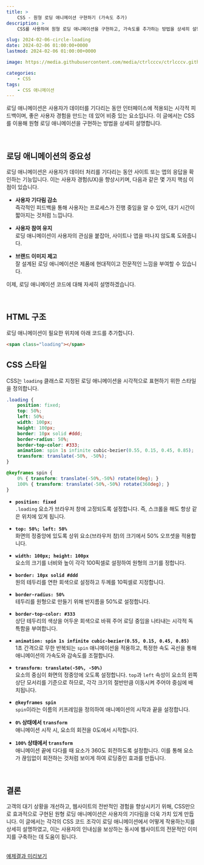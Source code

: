 ```yaml
---
title: >  
    CSS - 원형 로딩 애니메이션 구현하기 (가속도 추가)
description: >  
    CSS를 사용하여 원형 로딩 애니메이션을 구현하고, 가속도를 추가하는 방법을 상세히 설명합니다.  

slug: 2024-02-06-circle-loading
date: 2024-02-06 01:00:00+0000
lastmod: 2024-02-06 01:00:00+0000

image: https://media.githubusercontent.com/media/ctrlcccv/ctrlcccv.github.io/master/assets/img/post/2024-02-06-circle-loading.webp

categories:
    - CSS
tags:
    - CSS 애니메이션
---
```

로딩 애니메이션은 사용자가 데이터를 기다리는 동안 인터페이스에 적용되는 시각적 피드백이며, 좋은 사용자 경험을 만드는 데 있어 비중 있는 요소입니다. 이 글에서는 CSS를 이용해 원형 로딩 애니메이션을 구현하는 방법을 상세히 설명합니다.  


<div class="ads_wrap">
<ins class="adsbygoogle"
     style="display:block; text-align:center;"
     data-ad-layout="in-article"
     data-ad-format="fluid"
     data-ad-client="ca-pub-8535540836842352"
     data-ad-slot="2974559225"></ins>
<script>
     (adsbygoogle = window.adsbygoogle || []).push({});
</script>
</div>

<br>

## 로딩 애니메이션의 중요성
로딩 애니메이션은 사용자가 데이터 처리를 기다리는 동안 사이트 또는 앱의 응답을 확인하는 기능입니다. 이는 사용자 경험(UX)을 향상시키며, 다음과 같은 몇 가지 핵심 이점이 있습니다.

- **사용자 기다림 감소**  
  즉각적인 피드백을 통해 사용자는 프로세스가 진행 중임을 알 수 있어, 대기 시간이 짧아지는 것처럼 느낍니다.

- **사용자 참여 유지**  
  로딩 애니메이션이 사용자의 관심을 붙잡아, 사이트나 앱을 떠나지 않도록 도와줍니다.
- **브랜드 이미지 제고**  
  잘 설계된 로딩 애니메이션은 제품에 현대적이고 전문적인 느낌을 부여할 수 있습니다.  
   
이제, 로딩 애니메이션 코드에 대해 자세히 설명하겠습니다.   

<br>

## HTML 구조
로딩 애니메이션이 필요한 위치에 아래 코드를 추가합니다.
```html
<span class="loading"></span>
```

## CSS 스타일
CSS는 `loading` 클래스로 지정된 로딩 애니메이션을 시각적으로 표현하기 위한 스타일을 정의합니다.  
```css
.loading {
    position: fixed;
    top: 50%;
    left: 50%;
    width: 100px;
    height: 100px;
    border: 10px solid #ddd;
    border-radius: 50%;
    border-top-color: #333;
    animation: spin 1s infinite cubic-bezier(0.55, 0.15, 0.45, 0.85);
    transform: translate(-50%, -50%);
}

@keyframes spin {
    0% { transform: translate(-50%,-50%) rotate(0deg); }
    100% { transform: translate(-50%,-50%) rotate(360deg); }
}
```

<div class="ads_wrap">
<ins class="adsbygoogle"
     style="display:block; text-align:center;"
     data-ad-layout="in-article"
     data-ad-format="fluid"
     data-ad-client="ca-pub-8535540836842352"
     data-ad-slot="2974559225"></ins>
<script>
     (adsbygoogle = window.adsbygoogle || []).push({});
</script>
</div>

- **`position: fixed`**  
`.loading` 요소가 브라우저 창에 고정되도록 설정합니다. 즉, 스크롤을 해도 항상 같은 위치에 있게 됩니다.

- **`top: 50%; left: 50%`**  
화면의 정중앙에 있도록 상위 요소(브라우저 창)의 크기에서 50% 오프셋을 적용합니다.

- **`width: 100px; height: 100px`**  
요소의 크기를 너비와 높이 각각 100픽셀로 설정하여 원형의 크기를 정합니다.

- **`border: 10px solid #ddd`**  
원의 테두리를 연한 회색으로 설정하고 두께를 10픽셀로 지정합니다.

- **`border-radius: 50%`**  
테두리를 원형으로 만들기 위해 반지름을 50%로 설정합니다.

- **`border-top-color: #333`**  
상단 테두리의 색상을 어두운 회색으로 바꿔 주어 로딩 중임을 나타내는 시각적 독특함을 부여합니다.

- **`animation: spin 1s infinite cubic-bezier(0.55, 0.15, 0.45, 0.85)`**  
1초 간격으로 무한 반복되는 `spin` 애니메이션을 적용하고, 특정한 속도 곡선을 통해 애니메이션의 가속도와 감속도를 조절합니다.

- **`transform: translate(-50%, -50%)`**  
요소의 중심이 화면의 정중앙에 오도록 설정합니다. `top`과 `left` 속성이 요소의 왼쪽 상단 모서리를 기준으로 하므로, 각각 크기의 절반만큼 이동시켜 주어야 중심에 배치됩니다.

- **`@keyframes spin`**  
`spin`이라는 이름의 키프레임을 정의하여 애니메이션의 시작과 끝을 설정합니다.

- **`0%` 상태에서 `transform`**  
애니메이션 시작 시, 요소의 회전을 0도에서 시작합니다.

- **`100%` 상태에서 `transform`**  
애니메이션 끝에 다다를 때 요소가 360도 회전하도록 설정합니다. 이를 통해 요소가 끊임없이 회전하는 것처럼 보이게 하여 로딩중인 효과를 만듭니다.  
<br>

## 결론
고객의 대기 상황을 개선하고, 웹사이트의 전반적인 경험을 향상시키기 위해, CSS만으로 효과적으로 구현된 원형 로딩 애니메이션은 사용자의 기다림을 더욱 가치 있게 만듭니다. 이 글에서는 각각의 CSS 코드 조각이 로딩 애니메이션에서 어떻게 작용하는지를 상세히 설명하였고, 이는 사용자의 인내심을 보상하는 동시에 웹사이트의 전문적인 이미지를 구축하는 데 도움이 됩니다.  
<br>

<div class="btn_wrap">
    <a target="_blank" href="https://ctrlcccv.github.io/ctrlcccv-demo/2024-02-06-circle-loading/" target="_blank">예제결과 미리보기</a>
</div>

